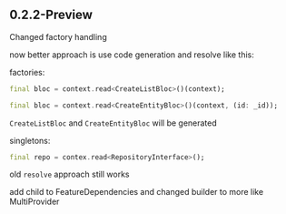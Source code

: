 ## 0.2.2-Preview

Changed factory handling

now better approach is use code generation and resolve like this:

factories:
```dart
final bloc = context.read<CreateListBloc>()(context);

final bloc = context.read<CreateEntityBloc>()(context, (id: _id));
```
`CreateListBloc` and `CreateEntityBloc` will be generated

singletons:
```dart
final repo = contex.read<RepositoryInterface>();
```
old `resolve` approach still works

add child to FeatureDependencies and changed builder to more like MultiProvider